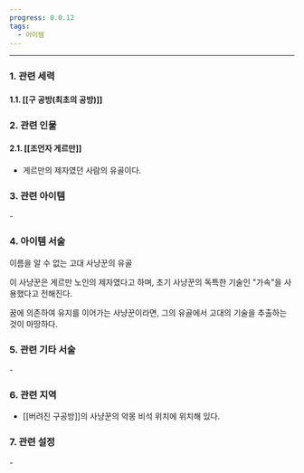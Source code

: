 ```yaml
---
progress: 0.0.12
tags:
  - 아이템
---
```

---
### 1. 관련 세력 
#### 1.1. [[구 공방(최초의 공방)]]

### 2. 관련 인물
#### 2.1. [[조언자 게르만]]
- 게르만의 제자였던 사람의 유골이다.

### 3. 관련 아이템
\-

### 4. 아이템 서술
이름을 알 수 없는 고대 사냥꾼의 유골  
  
이 사냥꾼은 게르만 노인의 제자였다고 하며, 초기 사냥꾼의 독특한 기술인 "가속"을 사용했다고 전해진다.  
  
꿈에 의존하여 유지를 이어가는 사냥꾼이라면, 그의 유골에서 고대의 기술을 추출하는 것이 마땅하다.

### 5. 관련 기타 서술
\-
### 6. 관련 지역
- [[버려진 구공방]]의 사냥꾼의 악몽 비석 위치에 위치해 있다.
### 7. 관련 설정
\-